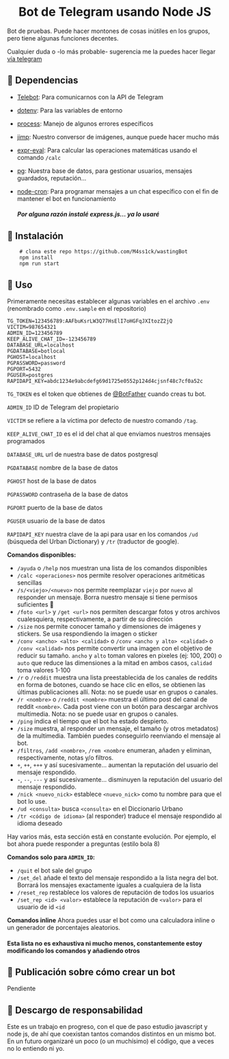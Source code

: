 <h1 align="center">
  Bot de Telegram usando Node JS
</h1>

Bot de pruebas. Puede hacer montones de cosas inútiles en los grupos, pero tiene algunas funciones decentes.

Cualquier duda o -lo más probable- sugerencia me la puedes hacer llegar [vía telegram](https://t.me/m4ss1ck)

## 👀 Dependencias

- [Telebot](https://github.com/mullwar/telebot): Para comunicarnos con la API de Telegram
- [dotenv](https://github.com/motdotla/dotenv): Para las variables de entorno
- [process](https://github.com/shtylman/node-process): Manejo de algunos errores específicos
- [jimp](https://github.com/oliver-moran/jimp): Nuestro conversor de imágenes, aunque puede hacer mucho más
- [expr-eval](https://github.com/silentmatt/expr-eval): Para calcular las operaciones matemáticas usando el comando `/calc`
- [pg](https://github.com/brianc/node-postgres): Nuestra base de datos, para gestionar usuarios, mensajes guardados, reputación...
- [node-cron](https://github.com/merencia/node-cron): Para programar mensajes a un chat específico con el fin de mantener el bot en funcionamiento

  ##### Por alguna razón instalé express.js... ya lo usaré

## 👀 Instalación

```shell
    # clona este repo https://github.com/M4ss1ck/wastingBot
    npm install
    npm run start
```

## 👀 Uso

Primeramente necesitas establecer algunas variables en el archivo `.env` (renombrado como `.env.sample` en el repositorio)

```
TG_TOKEN=123456789:AAFbuKsrLW3Q77HsElI7oHGFqJXItozZ2jQ
VICTIM=987654321
ADMIN_ID=123456789
KEEP_ALIVE_CHAT_ID=-123456789
DATABASE_URL=localhost
PGDATABASE=botlocal
PGHOST=localhost
PGPASSWORD=password
PGPORT=5432
PGUSER=postgres
RAPIDAPI_KEY=abdc1234e9abcdefg69d1725e0552p124d4cjsnf48c7cf0a52c
```

`TG_TOKEN` es el token que obtienes de [@BotFather](https://t.me/BotFather) cuando creas tu bot.

`ADMIN_ID` ID de Telegram del propietario

`VICTIM` se refiere a la víctima por defecto de nuestro comando `/tag`.

`KEEP_ALIVE_CHAT_ID` es el id del chat al que enviamos nuestros mensajes programados

`DATABASE_URL` url de nuestra base de datos postgresql

`PGDATABASE` nombre de la base de datos

`PGHOST` host de la base de datos

`PGPASSWORD` contraseña de la base de datos

`PGPORT` puerto de la base de datos

`PGUSER` usuario de la base de datos

`RAPIDAPI_KEY` nuestra clave de la api para usar en los comandos `/ud` (búsqueda del Urban Dictionary) y `/tr` (traductor de google).

**Comandos disponibles:**

- `/ayuda` o `/help` nos muestran una lista de los comandos disponibles
- `/calc <operaciones>` nos permite resolver operaciones aritméticas sencillas
- `/s/<viejo>/<nuevo>` nos permite reemplazar `viejo` por `nuevo` al responder un mensaje. Borra nuestro mensaje si tiene permisos suficientes 🌚
- `/foto <url>` y `/get <url>` nos permiten descargar fotos y otros archivos cualesquiera, respectivamente, a partir de su dirección
- `/size` nos permite conocer tamaño y dimensiones de imágenes y stickers. Se usa respondiendo la imagen o sticker
- `/conv <ancho> <alto> <calidad>` o `/conv <ancho y alto> <calidad>` o `/conv <calidad>` nos permite convertir una imagen con el objetivo de reducir su tamaño. `ancho` y `alto` toman valores en pixeles (ej: 100, 200) o `auto` que reduce las dimensiones a la mitad en ambos casos, `calidad` toma valores 1-100
- `/r` o `/reddit` muestra una lista preestablecida de los canales de reddits en forma de botones, cuando se hace clic en ellos, se obtienen las últimas publicaciones allí. Nota: no se puede usar en grupos o canales.
- `/r <nombre>` o `/reddit <nombre>` muestra el último post del canal de reddit `<nombre>`. Cada post viene con un botón para descargar archivos multimedia. Nota: no se puede usar en grupos o canales.
- `/ping` indica el tiempo que el bot ha estado despierto.
- `/size` muestra, al responder un mensaje, el tamaño (y otros metadatos) de la multimedia. También puedes conseguirlo reenviando el mensaje al bot.
- `/filtros`, `/add <nombre>`, `/rem <nombre` enumeran, añaden y eliminan, respectivamente, notas y/o filtros.
- `+`, `++`, `+++` y así sucesivamente... aumentan la reputación del usuario del mensaje respondido.
- `-`, `--`, `---` y así sucesivamente... disminuyen la reputación del usuario del mensaje respondido.
- `/nick <nuevo_nick>` establece `<nuevo_nick>` como tu nombre para que el bot lo use.
- `/ud <consulta>` busca `<consulta>` en el Diccionario Urbano
- `/tr <código de idioma>` (al responder) traduce el mensaje respondido al idioma deseado

Hay varios más, esta sección está en constante evolución. Por ejemplo, el bot ahora puede responder a preguntas (estilo bola 8)

**Comandos solo para `ADMIN_ID`:**

- `/quit` el bot sale del grupo
- `/set_del` añade el texto del mensaje respondido a la lista negra del bot. Borrará los mensajes exactamente iguales a cualquiera de la lista
- `/reset_rep` restablece los valores de reputación de todos los usuarios
- `/set_rep <id> <valor>` establece la reputación de `<valor>` para el usuario de id `<id`

**Comandos inline**
Ahora puedes usar el bot como una calculadora inline o un generador de porcentajes aleatorios.

#### Esta lista no es exhaustiva ni mucho menos, constantemente estoy modificando los comandos y añadiendo otros

## 🚀 Publicación sobre cómo crear un bot

Pendiente

## 👀 Descargo de responsabilidad

Este es un trabajo en progreso, con el que de paso estudio javascript y node js, de ahí que coexistan tantos comandos distintos en un mismo bot. En un futuro organizaré un poco (o un muchísimo) el código, que a veces no lo entiendo ni yo.

